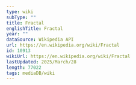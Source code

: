```yaml
---
type: wiki
subType: ""
title: Fractal
englishTitle: Fractal
year: ""
dataSource: Wikipedia API
url: https://en.wikipedia.org/wiki/Fractal
id: 10913
wikiUrl: https://en.wikipedia.org/wiki/Fractal
lastUpdated: 2025/March/28
length: 77022
tags: mediaDB/wiki
---
```

